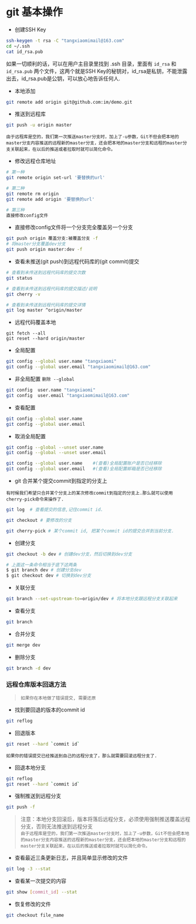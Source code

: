 # git 基本操作

* 创建SSH Key

```bash
ssh-keygen -t rsa -C "tangxiaomimail@163.com"
cd ~/.ssh
cat id_rsa.pub
```

如果一切顺利的话，可以在用户主目录里找到 .ssh 目录，里面有 `id_rsa` 和  `id_rsa.pub` 两个文件，这两个就是SSH Key的秘钥对，id_rsa是私钥，不能泄露出去，id_rsa.pub是公钥，可以放心地告诉任何人.

* 本地添加

```bash
git remote add origin git@github.com:im/demo.git
```

* 推送到远程库

```bash
git push -u origin master
```

`由于远程库是空的，我们第一次推送master分支时，加上了-u参数，Git不但会把本地的master分支内容推送的远程新的master分支，还会把本地的master分支和远程的master分支关联起来，在以后的推送或者拉取时就可以简化命令。`

* 修改远程仓库地址

```bash
# 第一种
git remote origin set-url '要替换的url'

# 第二种
git remote rm origin
git remote add origin '要替换的url'

# 第三种
直接修改config文件
```

* 直接修改config文件将一个分支完全覆盖另一个分支

```bash
git push origin 覆盖分支:被覆盖分支 -f
# 将master分支覆盖dev分支
git push origin master:dev -f
```

* 查看未推送(git push)到远程代码库的(git commit)提交

```bash
# 查看到未传送到远程代码库的提交次数
git status

# 查看到未传送到远程代码库的提交描述/说明
git cherry -v

# 查看到未传送到远程代码库的提交详情
git log master ^origin/master
```

* 远程代码覆盖本地

```
git fetch --all
git reset --hard origin/master
```

* 全局配置

```bash
git config --global user.name "tangxiaomi"
git config --global user.email "tangxiaomimail@163.com"
```

* 非全局配置 `删除 --global`

```bash
git config  user.name "tangxiaomi"
git config  user.email "tangxiaomimail@163.com"
```

* 查看配置

```bash
git config --global user.name
git config --global user.email
```

* 取消全局配置

```bash
git config --global --unset user.name
git config --global --unset user.email

git config --global user.name    #(查看)全局配置账户是否已经移除
git config --global user.email   #(查看)全局配置邮箱是否已经移除
```

* git 合并某个提交commit到指定的分支上

`有时候我们希望只合并某个分支上的某次修改commit到指定的分支上.那么就可以使用cherry-pick命令来操作了.`

```bash
git log  # 查看提交的信息,记住commit id.

git checkout # 要修改的分支

git cherry-pick # 某个commit id, 把某个commit id的提交合并到当前分支.
```

* 创建分支

```bash
git checkout -b dev # 创建dev分支，然后切换到dev分支

# 上面这一条命令相当于底下这两条
$ git branch dev # 创建分支dev
$ git checkout dev # 切换到dev分支
```

* 关联分支

```bash
git branch --set-upstream-to=origin/dev # 将本地分支跟远程分支关联起来
```

* 查看分支

```bash
git branch
```

* 合并分支

```bash
git merge dev
```

* 删除分支

```bash
git branch -d dev
```

### 远程仓库版本回退方法

> `如果你在本地做了错误提交, 需要还原`  

* 找到要回退的版本的commit id

```bash
git reflog
```

* 回退版本

```bash
git reset --hard `commit id`
```

`如果你的错误提交已经推送到自己的远程分支了，那么就需要回滚远程分支了.`

* 回退本地分支

```bash
git reflog
git reset --hard `commit id`
```

* 强制推送到远程分支

```bash
git push -f
```

> 注意：本地分支回滚后，版本将落后远程分支，必须使用强制推送覆盖远程分支，否则无法推送到远程分支  
`由于远程库是空的，我们第一次推送master分支时，加上了-u参数，Git不但会把本地的master分支内容推送的远程新的master分支，还会把本地的master分支和远程的master分支关联起来，在以后的推送或者拉取时就可以简化命令。`

* 查看最近三条更新日志，并且简单显示修改的文件

```bash
git log -3 --stat
```

* 查看某一次提交的内容

```bash
git show [commit_id] --stat
```

* 恢复修改的文件

```bash
git checkout file_name
```
